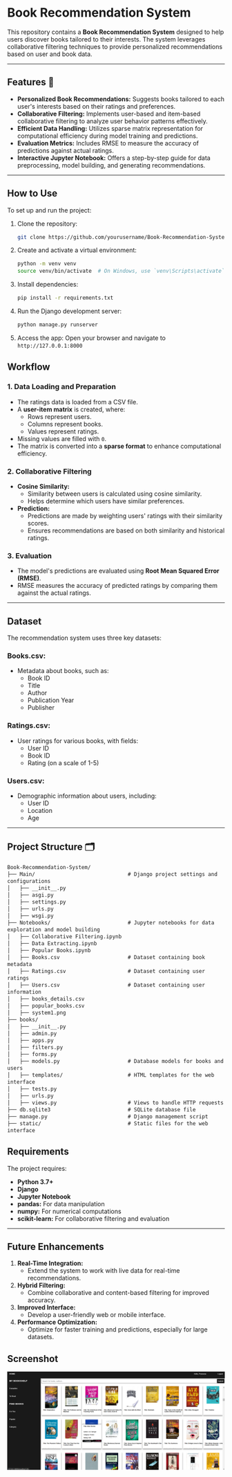 # Book Recommendation System  

This repository contains a **Book Recommendation System** designed to help users discover books tailored to their interests. The system leverages collaborative filtering techniques to provide personalized recommendations based on user and book data.  

---

## Features 🌟

- **Personalized Book Recommendations:** Suggests books tailored to each user's interests based on their ratings and preferences.  
- **Collaborative Filtering:** Implements user-based and item-based collaborative filtering to analyze user behavior patterns effectively.  
- **Efficient Data Handling:** Utilizes sparse matrix representation for computational efficiency during model training and predictions.  
- **Evaluation Metrics:** Includes RMSE to measure the accuracy of predictions against actual ratings.  
- **Interactive Jupyter Notebook:** Offers a step-by-step guide for data preprocessing, model building, and generating recommendations.  

---

## How to Use  

To set up and run the project:  

1. Clone the repository:  
   ```bash  
   git clone https://github.com/yourusername/Book-Recommendation-System.git  

2. Create and activate a virtual environment:
   ```bash
   python -m venv venv
   source venv/bin/activate  # On Windows, use `venv\Scripts\activate`
   ```
3. Install dependencies:
   ```bash
   pip install -r requirements.txt
   ```
4. Run the Django development server:
   ```bash
   python manage.py runserver
   ```
5. Access the app: Open your browser and navigate to ```http://127.0.0.1:8000```

## Workflow  

### 1. Data Loading and Preparation  
- The ratings data is loaded from a CSV file.  
- A **user-item matrix** is created, where:  
  - Rows represent users.  
  - Columns represent books.  
  - Values represent ratings.  
- Missing values are filled with `0`.  
- The matrix is converted into a **sparse format** to enhance computational efficiency.  

### 2. Collaborative Filtering  
- **Cosine Similarity:**  
  - Similarity between users is calculated using cosine similarity.  
  - Helps determine which users have similar preferences.  
- **Prediction:**  
  - Predictions are made by weighting users' ratings with their similarity scores.  
  - Ensures recommendations are based on both similarity and historical ratings.  

### 3. Evaluation  
- The model's predictions are evaluated using **Root Mean Squared Error (RMSE)**.  
- RMSE measures the accuracy of predicted ratings by comparing them against the actual ratings.  

---

## Dataset  

The recommendation system uses three key datasets:  

### Books.csv:  
- Metadata about books, such as:  
  - Book ID  
  - Title  
  - Author  
  - Publication Year  
  - Publisher  

### Ratings.csv:  
- User ratings for various books, with fields:  
  - User ID  
  - Book ID  
  - Rating (on a scale of 1-5)  

### Users.csv:  
- Demographic information about users, including:  
  - User ID  
  - Location  
  - Age  

---

## Project Structure 🗂️

```plaintext
Book-Recommendation-System/  
├── Main/                              # Django project settings and configurations  
│   ├── __init__.py  
│   ├── asgi.py  
│   ├── settings.py  
│   ├── urls.py  
│   ├── wsgi.py  
├── Notebooks/                         # Jupyter notebooks for data exploration and model building  
│   ├── Collaborative Filtering.ipynb  
│   ├── Data Extracting.ipynb  
│   ├── Popular Books.ipynb  
│   ├── Books.csv                      # Dataset containing book metadata  
│   ├── Ratings.csv                    # Dataset containing user ratings  
│   ├── Users.csv                      # Dataset containing user information  
│   ├── books_details.csv               
│   ├── popular_books.csv               
│   ├── system1.png                    
├── books/                             
│   ├── __init__.py  
│   ├── admin.py  
│   ├── apps.py  
│   ├── filters.py  
│   ├── forms.py  
│   ├── models.py                      # Database models for books and users  
│   ├── templates/                     # HTML templates for the web interface  
│   ├── tests.py  
│   ├── urls.py  
│   ├── views.py                       # Views to handle HTTP requests  
├── db.sqlite3                         # SQLite database file   
├── manage.py                          # Django management script  
├── static/                            # Static files for the web interface  
```

## Requirements  

The project requires:  
- **Python 3.7+**  
- **Django**  
- **Jupyter Notebook**  
- **pandas:** For data manipulation  
- **numpy:** For numerical computations  
- **scikit-learn:** For collaborative filtering and evaluation  

---

## Future Enhancements  

1. **Real-Time Integration:**  
   - Extend the system to work with live data for real-time recommendations.  
2. **Hybrid Filtering:**  
   - Combine collaborative and content-based filtering for improved accuracy.  
3. **Improved Interface:**  
   - Develop a user-friendly web or mobile interface.  
4. **Performance Optimization:**  
   - Optimize for faster training and predictions, especially for large datasets.  

## Screenshot

![Web Page](static/images/website.png)
